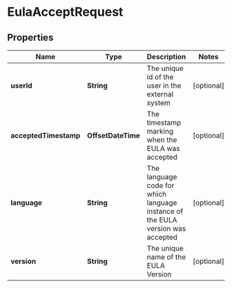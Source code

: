 

# EulaAcceptRequest


## Properties

Name | Type | Description | Notes
------------ | ------------- | ------------- | -------------
**userId** | **String** | The unique id of the user in the external system  |  [optional]
**acceptedTimestamp** | **OffsetDateTime** | The timestamp marking when the EULA was accepted  |  [optional]
**language** | **String** | The language code for which language instance of the EULA version was accepted  |  [optional]
**version** | **String** | The unique name of the EULA Version  |  [optional]



